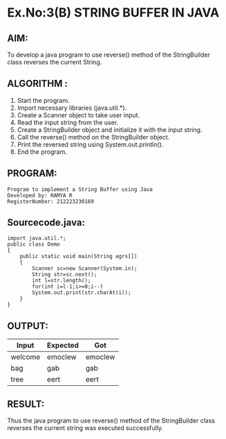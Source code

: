 # Ex.No:3(B) STRING BUFFER IN JAVA

## AIM:
To develop a java program to use reverse() method of the StringBuilder class reverses the current String.

## ALGORITHM :
1.	Start the program.
2.	Import necessary libraries (java.util.*).
3. Create a Scanner object to take user input.
4. Read the input string from the user.
5. Create a StringBuilder object and initialize it with the input string.
6. Call the reverse() method on the StringBuilder object.
7. Print the reversed string using System.out.println().
8. End the program.


## PROGRAM:
```
Program to implement a String Buffer using Java
Developed by: RAMYA R
RegisterNumber: 212223230169
```

## Sourcecode.java:

```
import java.util.*;
public class Demo
{
    public static void main(String agrs[])
    {
        Scanner sc=new Scanner(System.in);
        String str=sc.next();
        int l=str.length();
        for(int i=l-1;i>=0;i--)
        System.out.print(str.charAt(i));
    }
}
```


## OUTPUT:

|  Input  |  Expected  |   Got   |
|---------|------------|---------|
| welcome |  emoclew   | emoclew |
| bag     |  gab       | gab     |
| tree    |  eert      | eert    |



## RESULT:
Thus the java program to use reverse() method of the StringBuilder class reverses the current string was executed successfully.
